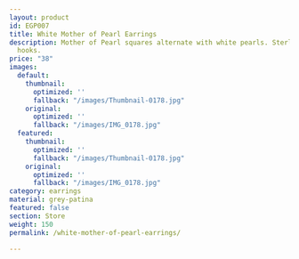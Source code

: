 ```yaml
---
layout: product
id: EGP007
title: White Mother of Pearl Earrings
description: Mother of Pearl squares alternate with white pearls. Sterling Silver
  hooks.
price: "38"
images:
  default:
    thumbnail:
      optimized: ''
      fallback: "/images/Thumbnail-0178.jpg"
    original:
      optimized: ''
      fallback: "/images/IMG_0178.jpg"
  featured:
    thumbnail:
      optimized: ''
      fallback: "/images/Thumbnail-0178.jpg"
    original:
      optimized: ''
      fallback: "/images/IMG_0178.jpg"
category: earrings
material: grey-patina
featured: false
section: Store
weight: 150
permalink: /white-mother-of-pearl-earrings/

---
```

